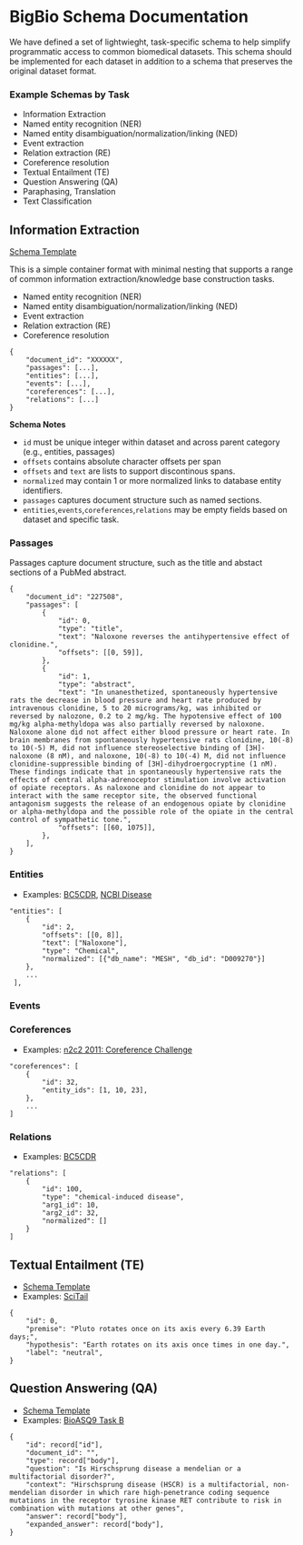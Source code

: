 # BigBio Schema Documentation
We have defined a set of lightwieght, task-specific schema to help simplify programmatic access to common biomedical datasets. This schema should be implemented for each dataset in addition to a schema that preserves the original dataset format.

### Example Schemas by Task
- Information Extraction
 - Named entity recognition (NER)
 - Named entity disambiguation/normalization/linking (NED)
 - Event extraction
 - Relation extraction (RE)
 - Coreference resolution
- Textual Entailment (TE)
- Question Answering (QA)
- Paraphasing, Translation
- Text Classification 

## Information Extraction

[Schema Template](foo)

This is a simple container format with minimal nesting that supports a range of common information extraction/knowledge base construction tasks.

- Named entity recognition (NER)
- Named entity disambiguation/normalization/linking (NED)
- Event extraction
- Relation extraction (RE)
- Coreference resolution

```
{
    "document_id": "XXXXXX",
    "passages": [...],
    "entities": [...],
    "events": [...],
    "coreferences": [...],
    "relations": [...]
}
```



**Schema Notes**

- `id` must be unique integer within dataset and across parent category (e.g., entities, passages)
- `offsets` contains absolute character offsets per span
- `offsets` and `text` are lists to support discontinous spans. 
- `normalized` may contain 1 or more normalized links to database entity identifiers.
- `passages` captures document structure such as named sections.
- `entities`,`events`,`coreferences`,`relations` may be empty fields based on dataset and specific task.



### Passages

Passages capture document structure, such as the title and abstact sections of a PubMed abstract. 

```
{
    "document_id": "227508",
    "passages": [
        {
            "id": 0,
            "type": "title",
            "text": "Naloxone reverses the antihypertensive effect of clonidine.",
            "offsets": [[0, 59]],
        },
        {
            "id": 1,
            "type": "abstract",
            "text": "In unanesthetized, spontaneously hypertensive rats the decrease in blood pressure and heart rate produced by intravenous clonidine, 5 to 20 micrograms/kg, was inhibited or reversed by nalozone, 0.2 to 2 mg/kg. The hypotensive effect of 100 mg/kg alpha-methyldopa was also partially reversed by naloxone. Naloxone alone did not affect either blood pressure or heart rate. In brain membranes from spontaneously hypertensive rats clonidine, 10(-8) to 10(-5) M, did not influence stereoselective binding of [3H]-naloxone (8 nM), and naloxone, 10(-8) to 10(-4) M, did not influence clonidine-suppressible binding of [3H]-dihydroergocryptine (1 nM). These findings indicate that in spontaneously hypertensive rats the effects of central alpha-adrenoceptor stimulation involve activation of opiate receptors. As naloxone and clonidine do not appear to interact with the same receptor site, the observed functional antagonism suggests the release of an endogenous opiate by clonidine or alpha-methyldopa and the possible role of the opiate in the central control of sympathetic tone.",
            "offsets": [[60, 1075]],
        },
    ],
}
```

### Entities

- Examples: [BC5CDR](), [NCBI Disease]()

```
"entities": [
    {
        "id": 2,
        "offsets": [[0, 8]],
        "text": ["Naloxone"],
        "type": "Chemical",
        "normalized": [{"db_name": "MESH", "db_id": "D009270"}]
    },
    ...
 ],
```

### Events

### Coreferences

- Examples: [n2c2 2011: Coreference Challenge](https://huggingface.co/datasets/scitail)

```
"coreferences": [
	{
   		"id": 32,
   		"entity_ids": [1, 10, 23],
	},
	...
]
```

### Relations
- Examples: [BC5CDR]()

```
"relations": [
    {
        "id": 100,
        "type": "chemical-induced disease",
        "arg1_id": 10,
        "arg2_id": 32,
        "normalized": []
    }
]
```

## Textual Entailment (TE)

- [Schema Template](foo)
- Examples: [SciTail](https://huggingface.co/datasets/scitail)


```
{
	"id": 0,
    "premise": "Pluto rotates once on its axis every 6.39 Earth days;",
    "hypothesis": "Earth rotates on its axis once times in one day.",
    "label": "neutral",
}
```

## Question Answering (QA)
- [Schema Template](foo)
- Examples: [BioASQ9 Task B](https://huggingface.co/datasets/scitail)

```
{
    "id": record["id"],
    "document_id": "",
    "type": record["body"],
    "question": "Is Hirschsprung disease a mendelian or a multifactorial disorder?", 
    "context": "Hirschsprung disease (HSCR) is a multifactorial, non-mendelian disorder in which rare high-penetrance coding sequence mutations in the receptor tyrosine kinase RET contribute to risk in combination with mutations at other genes", 
    "answer": record["body"],
    "expanded_answer": record["body"],
}
```